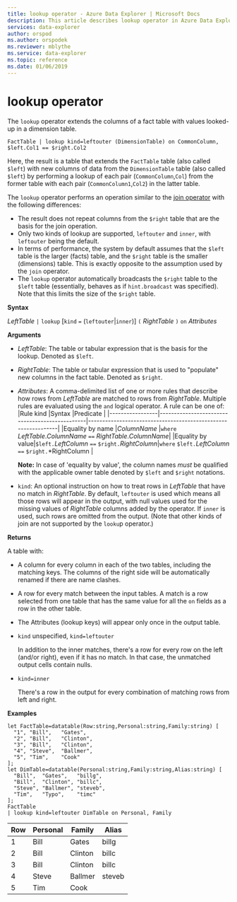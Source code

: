 ```yaml
---
title: lookup operator - Azure Data Explorer | Microsoft Docs
description: This article describes lookup operator in Azure Data Explorer.
services: data-explorer
author: orspod
ms.author: orspodek
ms.reviewer: mblythe
ms.service: data-explorer
ms.topic: reference
ms.date: 01/06/2019
---
```

# lookup operator

The `lookup` operator extends the columns of a fact table with values
looked-up in a dimension table.

```kusto
FactTable | lookup kind=leftouter (DimensionTable) on CommonColumn, $left.Col1 == $right.Col2
```

Here, the result is a table that extends the `FactTable` table (also called `$left`)
with new columns of data from the `DimensionTable` table (also called `$left`)
by performing a lookup of each pair (`CommonColumn`,`Col`) from the former table
with each pair (`CommonColumn1`,`Col2`) in the latter table.

The `lookup` operator performs an operation similar to the [join operator](joinoperator.md)
with the following differences:

* The result does not repeat columns from the `$right` table that are the basis
  for the join operation.
* Only two kinds of lookup are supported, `leftouter` and `inner`,
  with `leftouter` being the default.
* In terms of performance, the system by default assumes that the `$left` table
  is the larger (facts) table, and the `$right` table is the smaller (dimensions)
  table. This is exactly opposite to the assumption used by the `join` operator.
* The `lookup` operator automatically broadcasts the `$right` table to the `$left`
  table (essentially, behaves as if `hint.broadcast` was specified). Note that
  this limits the size of the `$right` table.

**Syntax**

*LeftTable* `|` `lookup` [`kind` `=` (`leftouter`|`inner`)] `(` *RightTable* `)` `on` *Attributes*

**Arguments**

* *LeftTable*: The table or tabular expression that is the basis for the lookup.
  Denoted as `$left`.

* *RightTable*: The table or tabular expression that is used to "populate"
  new columns in the fact table. Denoted as `$right`.

* *Attributes*: A comma-delimited list of one or more rules that describe how rows from
  *LeftTable* are matched to rows from *RightTable*. Multiple rules are evaluated using the `and` logical operator.
  A rule can be one of:
  |Rule kind        |Syntax                                          |Predicate                                                      |
  |-----------------|------------------------------------------------|---------------------------------------------------------------|
  |Equality by name |*ColumnName*                                    |`where` *LeftTable*.*ColumnName* `==` *RightTable*.*ColumnName*|
  |Equality by value|`$left.`*LeftColumn* `==` `$right.`*RightColumn*|`where` `$left.`*LeftColumn* `==` `$right.`*RightColumn        |

  **Note:** In case of 'equality by value', the column names *must* be qualified with the applicable owner table denoted by `$left` and `$right` notations.

* `kind`: An optional instruction on how to treat rows in *LeftTable* that
  have no match in *RightTable*. By default, `leftouter` is used which means
  all those rows will appear in the output, with null values used for the
  missing values of *RightTable* columns added by the operator. If `inner`
  is used, such rows are omitted from the output. (Note that other kinds
  of join are not supported by the `looku`p operator.)
  
**Returns**

A table with:

* A column for every column in each of the two tables, including the matching keys.
  The columns of the right side will be automatically renamed if there are name clashes.
* A row for every match between the input tables. A match is a row selected from one table that has the same value for all the `on` fields as a row in the other table. 
* The Attributes (lookup keys) will appear only once in the output table.

 * `kind` unspecified, `kind=leftouter`

     In addition to the inner matches, there's a row for every row on the left (and/or right), even if it has no match. In that case, the unmatched output cells contain nulls.

 * `kind=inner`

     There's a row in the output for every combination of matching rows from left and right.

**Examples**

```kusto
let FactTable=datatable(Row:string,Personal:string,Family:string) [
  "1", "Bill",   "Gates",
  "2", "Bill",   "Clinton",
  "3", "Bill",   "Clinton",
  "4", "Steve",  "Ballmer",
  "5", "Tim",    "Cook"
];
let DimTable=datatable(Personal:string,Family:string,Alias:string) [
  "Bill",  "Gates",   "billg",
  "Bill",  "Clinton", "billc",
  "Steve", "Ballmer", "steveb",
  "Tim",   "Typo",    "timc"
];
FactTable
| lookup kind=leftouter DimTable on Personal, Family
```

Row     | Personal  | Family   | Alias
--------|-----------|----------|--------
1       | Bill      | Gates    | billg
2       | Bill      | Clinton  | billc
3       | Bill      | Clinton  | billc
4       | Steve     | Ballmer  | steveb
5       | Tim       | Cook     |